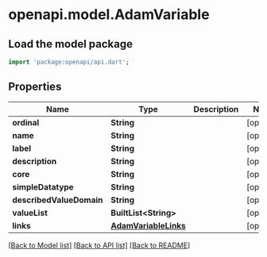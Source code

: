 # openapi.model.AdamVariable

## Load the model package
```dart
import 'package:openapi/api.dart';
```

## Properties
Name | Type | Description | Notes
------------ | ------------- | ------------- | -------------
**ordinal** | **String** |  | [optional] 
**name** | **String** |  | [optional] 
**label** | **String** |  | [optional] 
**description** | **String** |  | [optional] 
**core** | **String** |  | [optional] 
**simpleDatatype** | **String** |  | [optional] 
**describedValueDomain** | **String** |  | [optional] 
**valueList** | **BuiltList&lt;String&gt;** |  | [optional] 
**links** | [**AdamVariableLinks**](AdamVariableLinks.md) |  | [optional] 

[[Back to Model list]](../README.md#documentation-for-models) [[Back to API list]](../README.md#documentation-for-api-endpoints) [[Back to README]](../README.md)


